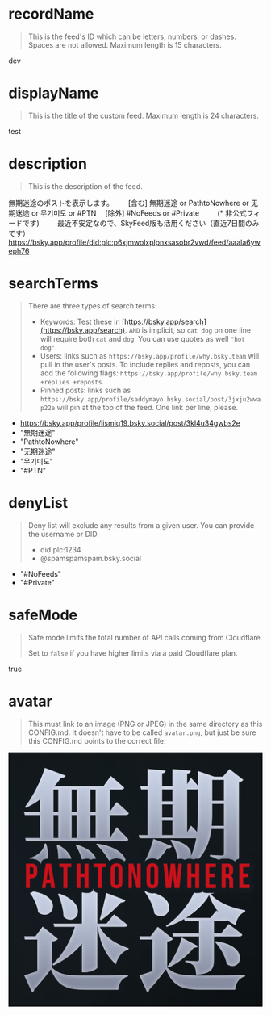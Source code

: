 
# recordName

> This is the feed's ID which can be letters, numbers, or dashes. Spaces are not allowed. Maximum length is 15 characters.

dev

# displayName

> This is the title of the custom feed. Maximum length is 24 characters.

test

# description

> This is the description of the feed.

無期迷途のポストを表示します。　
　
[含む] 無期迷途 or PathtoNowhere or 无期迷途 or 무기미도 or #PTN　
[除外] #NoFeeds or #Private　
　
(* 非公式フィードです)　
　
最近不安定なので、SkyFeed版も活用ください（直近7日間のみです）　
https://bsky.app/profile/did:plc:p6xjmwolxplpnxsasobr2vwd/feed/aaala6yweph76


# searchTerms

> There are three types of search terms:
>
> - Keywords: Test these in [https://bsky.app/search](https://bsky.app/search). `AND` is implicit, so `cat dog` on one line will require both `cat` and `dog`. You can use quotes as well `"hot dog"`.
> - Users: links such as `https://bsky.app/profile/why.bsky.team` will pull in the user's posts. To include replies and reposts, you can add the following flags: `https://bsky.app/profile/why.bsky.team +replies +reposts`.
> - Pinned posts: links such as `https://bsky.app/profile/saddymayo.bsky.social/post/3jxju2wwap22e` will pin at the top of the feed. One link per line, please.

- https://bsky.app/profile/lismiq19.bsky.social/post/3kl4u34gwbs2e
- "無期迷途"
- "PathtoNowhere"
- "无期迷途"
- "무기미도"
- "#PTN"

# denyList

> Deny list will exclude any results from a given user. You can provide the username or DID.
>
> - did:plc:1234
> - @spamspamspam.bsky.social

- "#NoFeeds"
- "#Private"


# safeMode

> Safe mode limits the total number of API calls coming from Cloudflare.
>
> Set to `false` if you have higher limits via a paid Cloudflare plan.

true

# avatar

> This must link to an image (PNG or JPEG) in the same directory as this CONFIG.md. It doesn't have to be called `avatar.png`, but just be sure this CONFIG.md points to the correct file.

![](icon-feed-PTN_001.png)
